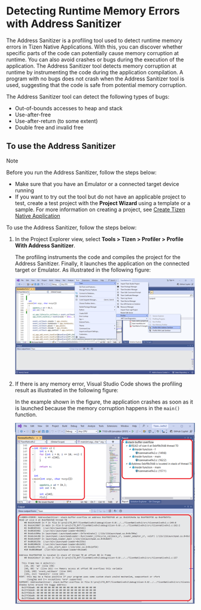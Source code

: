 # Detecting Runtime Memory Errors with Address Sanitizer

The Address Sanitizer is a profiling tool used to detect runtime memory errors in Tizen Native Applications. With this, you can discover whether specific parts of the code can potentially cause memory corruption at runtime. You can also avoid crashes or bugs during the execution of the application. The Address Sanitizer tool detects memory corruption at runtime by instrumenting the code during the application compilation. A program with no bugs does not crash when the Address Sanitizer tool is used, suggesting that the code is safe from potential memory corruption.

The Address Sanitizer tool can detect the following types of bugs:
*	Out-of-bounds accesses to heap and stack
*	Use-after-free
*	Use-after-return (to some extent)
*	Double free and invalid free


## To use the Address Sanitizer
> [!NOTE]  
> Before you run the Address Sanitizer, follow the steps below:
> - Make sure that you have an Emulator or a connected target device running
> - If you want to try out the tool but do not have an applicable project to test, create a test project with the **Project Wizard** using a template or a sample. For more information on creating a project, see [Create Tizen Native Application](https://docs.tizen.org/application/vstools/Tizen/native)


To use the Address Sanitizer, follow the steps below:
1.	In the Project Explorer view, select **Tools > Tizen > Profiler > Profile With Address Sanitizer**. 

    The profiling instruments the code and compiles the project for the Address Sanitizer. Finally, it launches the application on the connected target or Emulator. As illustrated in the following figure:
      
      <img src="./media/Asan Menu.png" alt="ASAN" width="980"/>

2.	If there is any memory error, Visual Studio Code shows the profiling result as illustrated in the following figure:

    In the example shown in the figure, the application crashes as soon as it is launched because the memory corruption happens in the `main()` function.

      <img src="./media/Asan Tz9.PNG" alt="ASAN" width="980"/>
      
